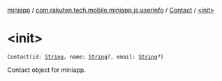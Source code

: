 [miniapp](../../index.md) / [com.rakuten.tech.mobile.miniapp.js.userinfo](../index.md) / [Contact](index.md) / [&lt;init&gt;](./-init-.md)

# &lt;init&gt;

`Contact(id: `[`String`](https://kotlinlang.org/api/latest/jvm/stdlib/kotlin/-string/index.html)`, name: `[`String`](https://kotlinlang.org/api/latest/jvm/stdlib/kotlin/-string/index.html)`?, email: `[`String`](https://kotlinlang.org/api/latest/jvm/stdlib/kotlin/-string/index.html)`?)`

Contact object for miniapp.


